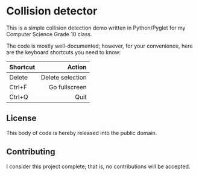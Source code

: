# Collision detector

This is a simple collision detection demo written in Python/Pyglet for my Computer Science Grade 10 class.

The code is mostly well-documented; however, for your convenience, here are the keyboard shortcuts you need to know:

| Shortcut | Action |
| -------- | ------:|
| Delete   | Delete selection |
| Ctrl+F   | Go fullscreen |
| Ctrl+Q   | Quit |

## License
This body of code is hereby released into the public domain.

## Contributing
I consider this project complete; that is, no contributions will be accepted.
